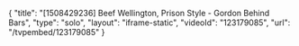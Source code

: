 {
    "title": "[1508429236] Beef Wellington, Prison Style - Gordon Behind Bars",
    "type": "solo",
    "layout": "iframe-static",
    "videoId": "123179085",
    "url": "\/tvpembed\/123179085"
}